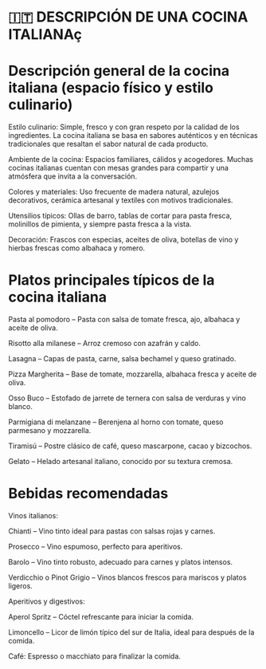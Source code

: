 # 🇮🇹 DESCRIPCIÓN DE UNA COCINA ITALIANAç

# Descripción general de la cocina italiana (espacio físico y estilo culinario)

Estilo culinario: Simple, fresco y con gran respeto por la calidad de los ingredientes. La cocina italiana se basa en sabores auténticos y en técnicas tradicionales que resaltan el sabor natural de cada producto.

Ambiente de la cocina: Espacios familiares, cálidos y acogedores. Muchas cocinas italianas cuentan con mesas grandes para compartir y una atmósfera que invita a la conversación.

Colores y materiales: Uso frecuente de madera natural, azulejos decorativos, cerámica artesanal y textiles con motivos tradicionales.

Utensilios típicos: Ollas de barro, tablas de cortar para pasta fresca, molinillos de pimienta, y siempre pasta fresca a la vista.

Decoración: Frascos con especias, aceites de oliva, botellas de vino y hierbas frescas como albahaca y romero.

# Platos principales típicos de la cocina italiana

Pasta al pomodoro – Pasta con salsa de tomate fresca, ajo, albahaca y aceite de oliva.

Risotto alla milanese – Arroz cremoso con azafrán y caldo.

Lasagna – Capas de pasta, carne, salsa bechamel y queso gratinado.

Pizza Margherita – Base de tomate, mozzarella, albahaca fresca y aceite de oliva.

Osso Buco – Estofado de jarrete de ternera con salsa de verduras y vino blanco.

Parmigiana di melanzane – Berenjena al horno con tomate, queso parmesano y mozzarella.

Tiramisú – Postre clásico de café, queso mascarpone, cacao y bizcochos.

Gelato – Helado artesanal italiano, conocido por su textura cremosa.

# Bebidas recomendadas

Vinos italianos:

Chianti – Vino tinto ideal para pastas con salsas rojas y carnes.

Prosecco – Vino espumoso, perfecto para aperitivos.

Barolo – Vino tinto robusto, adecuado para carnes y platos intensos.

Verdicchio o Pinot Grigio – Vinos blancos frescos para mariscos y platos ligeros.

Aperitivos y digestivos:

Aperol Spritz – Cóctel refrescante para iniciar la comida.

Limoncello – Licor de limón típico del sur de Italia, ideal para después de la comida.

Café: Espresso o macchiato para finalizar la comida.